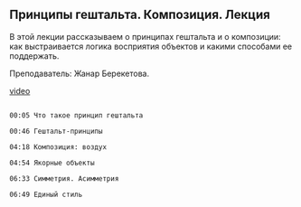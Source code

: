 ## Принципы гештальта. Композиция. Лекция

В этой лекции рассказываем о принципах гештальта и о композиции: как выстраивается логика восприятия объектов и какими способами ее поддержать. 

Преподаватель: Жанар Берекетова. 

[video](https://player.softculture.cc/embed/PRT/PRT_50.9.08_L99-2_Geshtalt_and_Composition)

```chapters

00:05 Что такое принцип гештальта

00:46 Гештальт-принципы

04:18 Композиция: воздух

04:54 Якорные объекты

06:33 Симметрия. Асимметрия

06:49 Единый стиль

```